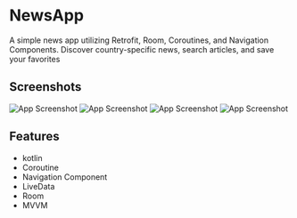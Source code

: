 
# NewsApp

A simple news app utilizing Retrofit, Room, Coroutines, and Navigation Components. Discover country-specific news,
search articles, and save your favorites


## Screenshots



![App Screenshot](https://github.com/ShimantaMutsuddi/NewsApp/blob/master/screenshot/Breaking_News.jpeg?raw=true)
![App Screenshot](https://github.com/ShimantaMutsuddi/NewsApp/blob/master/screenshot/Saved_News.jpeg?raw=true)
![App Screenshot](https://github.com/ShimantaMutsuddi/NewsApp/blob/master/screenshot/Search_News.jpeg?raw=true)
![App Screenshot](https://github.com/ShimantaMutsuddi/NewsApp/blob/master/screenshot/webview.jpeg?raw=true )



## Features

- kotlin
- Coroutine
- Navigation Component
- LiveData
- Room
- MVVM
